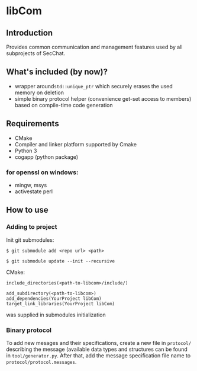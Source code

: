 # libCom
## Introduction
Provides common communication and management features used by all subprojects of SecChat.

## What's included (by now)?
- wrapper around`std::unique_ptr` which securely erases the used memory on deletion
- simple binary protocol helper (convenience get-set access to members) based on compile-time code generation

## Requirements
- CMake
- Compiler and linker platform supported by Cmake
- Python 3
- cogapp (python package)
### for openssl on windows:
- mingw, msys
- activestate perl

## How to use
### Adding to project
Init git submodules:
```
$ git submodule add <repo url> <path>
```
```
$ git submodule update --init --recursive
```

CMake:
```
include_directories(<path-to-libcom>/include/)
```
```
add_subdirectory(<path-to-libcom>)
add_dependencies(YourProject libCom)
target_link_libraries(YourProject libCom)
```
<path-to-libcom> was supplied in submodules initialization

### Binary protocol
To add new mesages and their specifications, create a new file in `protocol/` describing the message (available data types and structures
can be found in `tool/generator.py`. After that, add the message specification file name to `protocol/protocol.messages`.
